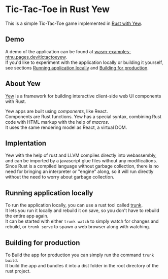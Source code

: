 # Tic-Tac-Toe in Rust Yew
This is a simple Tic-Tac-Toe game implemented in [Rust with Yew](https://yew.rs).  

## Demo
A demo of the application can be found at [wasm-examples-ntnu.pages.dev/tictactoeyew](https://wasm-examples-ntnu.pages.dev/tictactoeyew/).  
If you'd like to experiment with the application locally or building it yourself, see sections [Running application locally](#Running-application-locally) and [Building for production](#Building-for-production).

## About Yew
[Yew](https://yew.rs) is a framework for building interactive client-side web UI components with Rust.  

Yew apps are built using *components*, like React.  
Components are Rust functions. Yew has a special syntax, combining Rust code with HTML markup with the help of *macros*.  
It uses the same rendering model as React, a virtual DOM.  

## Implentation
Yew with the help of rust and LLVM compiles directly into webassembly, and can be imported by a javascript glue files without any modifications.  
Since Rust is a compiled language without garbage collection, there is no need for bringing an interpreter or "engine" along, so it will run directly without the need to worry about garbage collection.

## Running application locally
To run the application locally, you can use a rust tool called [trunk](https://trunkrs.dev).  
It lets you run it locally and rebuild it on save, so you don't have to rebuild the entire app again.  
It can be started with either `trunk watch` to simply watch for changes and rebuild, or `trunk serve` to spawn a web browser along with watching.  

## Building for production
To Build the app for production you can simply run the command `trunk build`.  
It build the app and bundles it into a dist folder in the root directory of the rust project.
